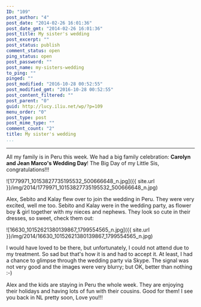 ```yaml
---
ID: "109"
post_author: "4"
post_date: "2014-02-26 16:01:36"
post_date_gmt: "2014-02-26 16:01:36"
post_title: My sister's wedding
post_excerpt: ""
post_status: publish
comment_status: open
ping_status: open
post_password: ""
post_name: my-sisters-wedding
to_ping: ""
pinged: ""
post_modified: "2016-10-28 00:52:55"
post_modified_gmt: "2016-10-28 00:52:55"
post_content_filtered: ""
post_parent: "0"
guid: http://lucy.iliu.net/wp/?p=109
menu_order: "0"
post_type: post
post_mime_type: ""
comment_count: "2"
title: My sister's wedding
...
```

---

All my family is in Peru this week. We had a big family celebration: <strong>Carolyn and Jean Marco's Wedding Day</strong>! The Big Day of my Little Sis, congratulations!!!

![1779971_10153827735195532_500666648_n.jpg]({{ site.url }}/img/2014/1779971_10153827735195532_500666648_n.jpg)

Alex, Sebito and Kalay flew over to join the wedding in Peru. They were very excited, well me too. Sebito and Kalay were in the wedding party, as flower boy &amp; girl together with my nieces and nephews. They look so cute in their dresses, so sweet, check them out:

![16630_10152621380139867_1799554565_n.jpg]({{ site.url }}/img/2014/16630_10152621380139867_1799554565_n.jpg)

I would have loved to be there, but unfortunately, I could not attend due to my treatment. So sad but that's how it is and had to accept it. At least, I had a chance to glimpse through the wedding party via Skype. The signal was not very good and the images were very blurry; but OK, better than nothing :-)

Alex and the kids are staying in Peru the whole week. They are enjoying their holidays and having lots of fun with their cousins. Good for them! I see you back in NL pretty soon, Love you!!!
